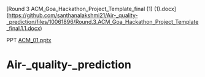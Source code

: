 [Round 3 ACM_Goa_Hackathon_Project_Template_final (1) (1).docx]
(https://github.com/santhanalakshmi21/Air-_quality-_prediction/files/10061896/Round.3.ACM_Goa_Hackathon_Project_Template_final.1.1.docx)

PPT
[ACM_01.pptx](https://github.com/santhanalakshmi21/Air-_quality-_prediction/files/10050919/ACM_01.pptx)
# Air-_quality-_prediction
